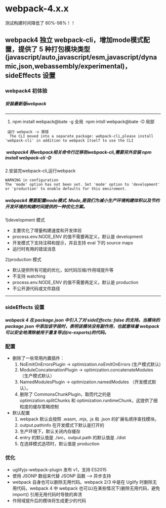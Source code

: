 # webpack-4.x.x

测试构建时间降低了 60%-98%！！

## webpack4 独立 webpack-cli，增加mode模式配置，提供了 5 种打包模块类型(javascript/auto,javascript/esm,javascript/dynamic,json,webassembly/experimental)，sideEffects 设置

### webpack4 初体验
##### 安装最新版webpack
---
1. npm install webpack@bate -g 全局  npm intsll webpack@bate -D 局部
```
 运行 webpack -v 报错
  The CLI moved into a separate package: webpack-cli,please install 'webpack-cli' in addition to webpack itself to use the CLI
```
#####  webpack4 将webpack相关命令行迁移到webpack-cli,需要另外安装 npm install webpack-cli -D

2.安装完webpack-cli,运行webpack
 ```
 WARNING in configuration
 The 'mode' option has not been set. Set 'mode' option to 'development' or 'production' to enable defaults for this emviroment. 
 ```
 ##### webpack4 需要配置mode模式. Mode,是我们为减小生产环境构建体积以及节约开发环境的构建时间提供的一种优化方案。
 1)development 模式
 - 主要优化了增量构建速度和开发体验
 - process.env.NODE_ENV 的值不需要再定义，默认是 development
 - 开发模式下支持注释和提示，并且支持 eval 下的 source maps
 - 运行时有用的错误消息
 
 2)production 模式
 - 默认提供所有可能的优化，如代码压缩/作用域提升等
 - 不支持 watching
 - process.env.NODE_ENV 的值不需要再定义，默认是 production
 - 不公开源代码或文件路径
 
---

### sideEffects 设置
##### webpack 4 在 package.json 中引入了对 sideEffects: false 的支持。当模块的 package.json 中添加该字段时，表明该模块没有副作用，也就意味着 webpack 可以安全地清除被用于重复导出(re-exports)的代码。

### 配置
- 删除了一些常用内置插件：
   1. NoEmitOnErrorsPlugin -> optimization.noEmitOnErrors (生产模式默认)
   2. ModuleConcatenationPlugin -> optimization.concatenateModules （生产模式默认）
   3. NamedModulesPlugin -> optimization.namedModules （开发模式默认）。
   4. 删除了 CommonsChunkPlugin，取而代之的是 optimization.splitChunks 和 optimization.runtimeChunk，这提供了细粒度的缓存策略控制
- 默认配置
   1. webpack 默认会按照 .wasm, .mjs, .js 和 .json 的扩展名顺序查找模块。
   2. output.pathinfo 在开发模式下默认是打开的
   3. 生产环境下，默认关闭内存缓存
   4. entry 的默认值是 ./src，output.path 的默认值是 ./dist
   5. 在选择模式选项时，默认值是 production
   
### 优化
- uglifyjs-webpack-plugin 发布 v1，支持 ES2015
- 使用 JSONP 数组来代替 JSONP 函数 –> 异步支持
- webpack 自身也可以删除无用代码。webpack 2/3 中是在 Uglify 时删除无用代码，webpack 4 中 webpack 也可以(在某些情况下)删除无用代码，避免 import() 引用无用代码时导致的奔溃
- 作用域提升后的模块将生成更少的代码
